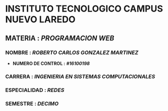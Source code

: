 # INSTITUTO TECNOLOGICO CAMPUS NUEVO LAREDO
## MATERIA : ***PROGRAMACION WEB***
### NOMBRE : ***ROBERTO CARLOS GONZALEZ MARTINEZ***
- **NUMERO DE CONTROL :** ***#16100198***
### CARRERA : ***INGENIERIA EN SISTEMAS COMPUTACIONALES***
### ESPECIALIDAD : ***REDES***
### SEMESTRE : ***DECIMO***